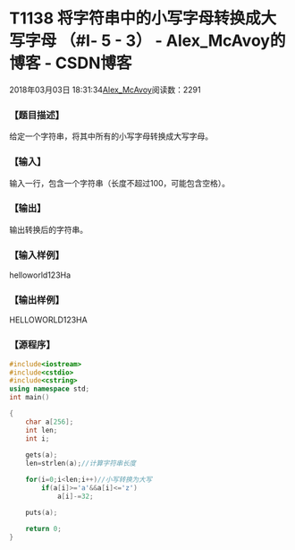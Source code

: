 # T1138	将字符串中的小写字母转换成大写字母	（#Ⅰ- 5 - 3） - Alex_McAvoy的博客 - CSDN博客





2018年03月03日 18:31:34[Alex_McAvoy](https://me.csdn.net/u011815404)阅读数：2291








### 【题目描述】

给定一个字符串，将其中所有的小写字母转换成大写字母。


### 【输入】

输入一行，包含一个字符串（长度不超过100，可能包含空格）。


### 【输出】

输出转换后的字符串。


### 【输入样例】

helloworld123Ha


### 【输出样例】

HELLOWORLD123HA

### 【源程序】

```cpp
#include<iostream>
#include<cstdio>
#include<cstring>
using namespace std;
int main()

{
	char a[256];
	int len;
	int i;
		
	gets(a);
	len=strlen(a);//计算字符串长度

	for(i=0;i<len;i++)//小写转换为大写
		if(a[i]>='a'&&a[i]<='z')
			a[i]-=32;

	puts(a);

	return 0;
}
```




